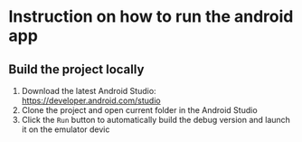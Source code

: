 # Instruction on how to run the android app

## Build the project locally 

1) Download the latest Android Studio: https://developer.android.com/studio
2) Clone the project and open current folder in the Android Studio
3) Click the `Run` button to automatically build the debug version and launch it on the emulator devic